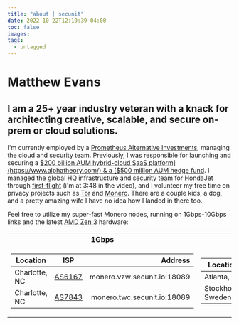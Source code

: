 ```yaml
---
title: "about | secunit"
date: 2022-10-22T12:19:39-04:00
toc: false
images:
tags:
  - untagged
---
```


# Matthew Evans
## I am a 25+ year industry veteran with a knack for architecting creative, scalable, and secure on-prem or cloud solutions.  


I'm currently employed by a [Prometheus Alternative Investments](https://prometheusalts.com/), managing the cloud and security team. Previously, I was responsible for launching and securing a [$200 billion AUM hybrid-cloud SaaS platform](https://www.alphatheory.com/) & a [$500 million AUM hedge fund](https://centerbook.com/). I managed the global HQ infrastructure and security team for [HondaJet](https://www.hondajet.com/) through [first-flight](https://global.honda/newsroom/worldnews/2010/c101221FAA-Conforming-HondaJet.html) (i'm at 3:48 in the video), and I volunteer my free time on privacy projects such as [Tor](https://www.torproject.org/) and [Monero](https://www.getmonero.org/). There are a couple kids, a dog, and a pretty amazing wife I have no idea how I landed in there too.

Feel free to utilize my super-fast Monero nodes, running on 1Gbps-10Gbps links and the latest [AMD Zen 3](https://www.amd.com/en/products/cpu/amd-ryzen-9-5950x#product-specs) hardware:

<table style="width:100%">
<tr>
<th>1Gbps</th><th>10Gbps+</th>
</tr>
<tr>
<td>

| Location | ISP | Address |
| --- | :---: | ----: |
| Charlotte, NC | [AS6167](https://bgp.he.net/AS6167) | monero.vzw.secunit.io:18089 |
| Charlotte, NC | [AS7843](https://bgp.he.net/AS7843) | monero.twc.secunit.io:18089 |

</td>
<td>

| Location | ISP | Address |
| --- | :---: | ----: |
| Atlanta, GA | [AS20473](https://bgp.he.net/AS20473) | monero.atl.secunit.io:18089 |
| Stockholm, Sweden | [AS20473](https://bgp.he.net/AS20473) | monero.se.secunit.io:18089 |

</td>
</tr>
</table>
